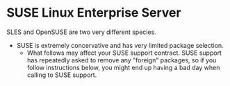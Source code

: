 # SUSE Linux Enterprise Server

SLES and OpenSUSE are two very different species. 
- SUSE is extremely concervative and has very limited package selection.
    - What follows may affect your SUSE support contract. SUSE support has repeatedly asked to remove any "foreign" packages, so if you follow instructions below, you might end up having a bad day when calling to SUSE support.
